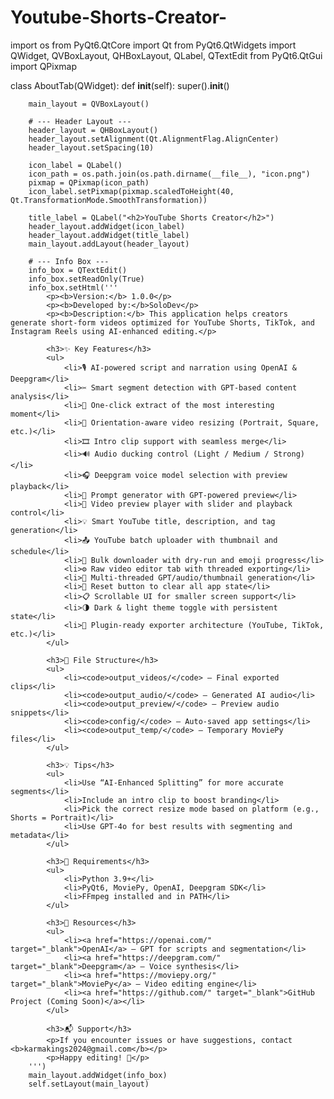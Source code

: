 # Youtube-Shorts-Creator-

import os
from PyQt6.QtCore import Qt
from PyQt6.QtWidgets import QWidget, QVBoxLayout, QHBoxLayout, QLabel, QTextEdit
from PyQt6.QtGui import QPixmap

class AboutTab(QWidget):
    def __init__(self):
        super().__init__()

        main_layout = QVBoxLayout()

        # --- Header Layout ---
        header_layout = QHBoxLayout()
        header_layout.setAlignment(Qt.AlignmentFlag.AlignCenter)
        header_layout.setSpacing(10)

        icon_label = QLabel()
        icon_path = os.path.join(os.path.dirname(__file__), "icon.png")
        pixmap = QPixmap(icon_path)
        icon_label.setPixmap(pixmap.scaledToHeight(40, Qt.TransformationMode.SmoothTransformation))

        title_label = QLabel("<h2>YouTube Shorts Creator</h2>")
        header_layout.addWidget(icon_label)
        header_layout.addWidget(title_label)
        main_layout.addLayout(header_layout)

        # --- Info Box ---
        info_box = QTextEdit()
        info_box.setReadOnly(True)
        info_box.setHtml('''
            <p><b>Version:</b> 1.0.0</p>
            <p><b>Developed by:</b>SoloDev</p>
            <p><b>Description:</b> This application helps creators generate short-form videos optimized for YouTube Shorts, TikTok, and Instagram Reels using AI-enhanced editing.</p>

            <h3>✨ Key Features</h3>
            <ul>
                <li>🎙️ AI-powered script and narration using OpenAI & Deepgram</li>
                <li>✂️ Smart segment detection with GPT-based content analysis</li>
                <li>🧠 One-click extract of the most interesting moment</li>
                <li>📐 Orientation-aware video resizing (Portrait, Square, etc.)</li>
                <li>🎞️ Intro clip support with seamless merge</li>
                <li>🔊 Audio ducking control (Light / Medium / Strong)</li>
                <li>🎧 Deepgram voice model selection with preview playback</li>
                <li>💬 Prompt generator with GPT-powered preview</li>
                <li>📼 Video preview player with slider and playback control</li>
                <li>💡 Smart YouTube title, description, and tag generation</li>
                <li>📤 YouTube batch uploader with thumbnail and schedule</li>
                <li>📁 Bulk downloader with dry-run and emoji progress</li>
                <li>⚙️ Raw video editor tab with threaded exporting</li>
                <li>🧪 Multi-threaded GPT/audio/thumbnail generation</li>
                <li>🧹 Reset button to clear all app state</li>
                <li>📋 Scrollable UI for smaller screen support</li>
                <li>🌗 Dark & light theme toggle with persistent state</li>
                <li>🔌 Plugin-ready exporter architecture (YouTube, TikTok, etc.)</li>
            </ul>

            <h3>📁 File Structure</h3>
            <ul>
                <li><code>output_videos/</code> — Final exported clips</li>
                <li><code>output_audio/</code> — Generated AI audio</li>
                <li><code>output_preview/</code> — Preview audio snippets</li>
                <li><code>config/</code> — Auto-saved app settings</li>
                <li><code>output_temp/</code> — Temporary MoviePy files</li>
            </ul>

            <h3>💡 Tips</h3>
            <ul>
                <li>Use “AI-Enhanced Splitting” for more accurate segments</li>
                <li>Include an intro clip to boost branding</li>
                <li>Pick the correct resize mode based on platform (e.g., Shorts = Portrait)</li>
                <li>Use GPT-4o for best results with segmenting and metadata</li>
            </ul>

            <h3>🔧 Requirements</h3>
            <ul>
                <li>Python 3.9+</li>
                <li>PyQt6, MoviePy, OpenAI, Deepgram SDK</li>
                <li>FFmpeg installed and in PATH</li>
            </ul>

            <h3>🔗 Resources</h3>
            <ul>
                <li><a href="https://openai.com/" target="_blank">OpenAI</a> — GPT for scripts and segmentation</li>
                <li><a href="https://deepgram.com/" target="_blank">Deepgram</a> — Voice synthesis</li>
                <li><a href="https://moviepy.org/" target="_blank">MoviePy</a> — Video editing engine</li>
                <li><a href="https://github.com/" target="_blank">GitHub Project (Coming Soon)</a></li>
            </ul>

            <h3>📬 Support</h3>
            <p>If you encounter issues or have suggestions, contact <b>karmakings2024@gmail.com</b></p>
            <p>Happy editing! 🎉</p>
        ''')
        main_layout.addWidget(info_box)
        self.setLayout(main_layout)

